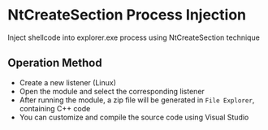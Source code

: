 # NtCreateSection Process Injection

Inject shellcode into explorer.exe process using NtCreateSection technique

## Operation Method

+ Create a new listener (Linux)
+ Open the module and select the corresponding listener
+ After running the module, a zip file will be generated in `File Explorer`, containing C++ code
+ You can customize and compile the source code using Visual Studio
